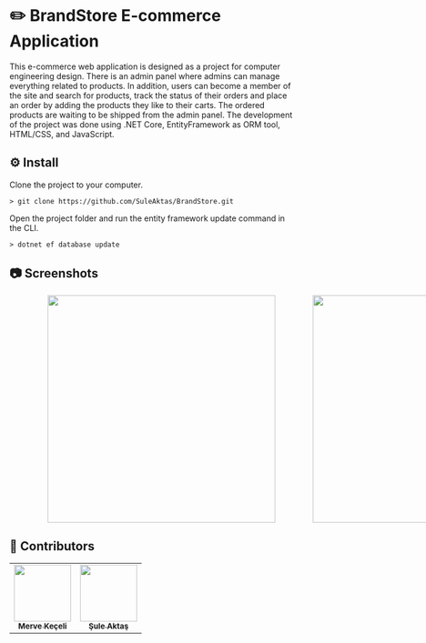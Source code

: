 # ✏️ BrandStore E-commerce Application

This e-commerce web application is designed as a project for computer engineering design. There is an admin panel where admins can manage everything related to products. In addition, users can become a member of the site and search for products, track the status of their orders and place an order by adding the products they like to their carts. The ordered products are waiting to be shipped from the admin panel. The development of the project was done using .NET Core, EntityFramework as ORM tool, HTML/CSS, and JavaScript.

## ⚙️ Install

Clone the project to your computer.
```
> git clone https://github.com/SuleAktas/BrandStore.git
```

Open the project folder and run the entity framework update command in the CLI.
```
> dotnet ef database update
```
## 📷 Screenshots

<div style="display: flex; width: 1000px; justify-content: space-evenly;">
  <img src="" width="400px;" alt=""/>
  <img src="" width="400px;" alt=""/>
</div>

## 🎯 Contributors
<table>
  <tr>
    <td align="center"><a href="https://www.linkedin.com/in/merveekeceli/"><img src="https://avatars.githubusercontent.com/u/56134222?v=4" width="100px;" alt=""/><br /><sub><b>Merve Keçeli</b></sub></a><br /></td>
    <td align="center"><a href="https://www.linkedin.com/in/%C5%9Fule-akta%C5%9F-4b681319b/"><img src="https://avatars.githubusercontent.com/u/64965733?v=4s=100" width="100px;" alt=""/><br /><sub><b>Şule Aktaş</b></sub></a><br /></td>
  </tr>
</table>

